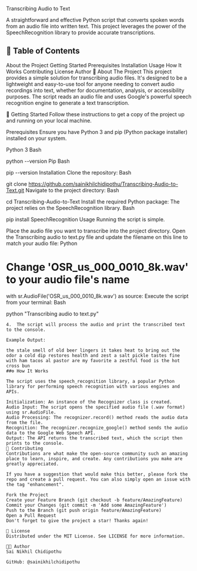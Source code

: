 Transcribing Audio to Text


A straightforward and effective Python script that converts spoken words from an audio file into written text. This project leverages the power of the SpeechRecognition library to provide accurate transcriptions.

## 📝 Table of Contents

About the Project
Getting Started
Prerequisites
Installation
Usage
How It Works
Contributing
License
Author
📖 About The Project
This project provides a simple solution for transcribing audio files. It's designed to be a lightweight and easy-to-use tool for anyone needing to convert audio recordings into text, whether for documentation, analysis, or accessibility purposes. The script reads an audio file and uses Google's powerful speech recognition engine to generate a text transcription.

🚀 Getting Started
Follow these instructions to get a copy of the project up and running on your local machine.

Prerequisites
Ensure you have Python 3 and pip (Python package installer) installed on your system.

Python 3
Bash

python --version
Pip
Bash

pip --version
Installation
Clone the repository:
Bash

git clone https://github.com/sainikhilchidipothu/Transcribing-Audio-to-Text.git
Navigate to the project directory:
Bash

cd Transcribing-Audio-to-Text
Install the required Python package: The project relies on the SpeechRecognition library.
Bash

pip install SpeechRecognition
Usage
Running the script is simple.

Place the audio file you want to transcribe into the project directory.
Open the Transcribing audio to text.py file and update the filename on this line to match your audio file:
Python

# Change 'OSR_us_000_0010_8k.wav' to your audio file's name
with sr.AudioFile('OSR_us_000_0010_8k.wav') as source:
Execute the script from your terminal:
Bash

python "Transcribing audio to text.py"
 ```
4.  The script will process the audio and print the transcribed text to the console.

Example Output:

the stale smell of old beer lingers it takes heat to bring out the odor a cold dip restores health and zest a salt pickle tastes fine with ham tacos al pastor are my favorite a zestful food is the hot cross bun
##⚙️ How It Works

The script uses the speech_recognition library, a popular Python library for performing speech recognition with various engines and APIs.

Initialization: An instance of the Recognizer class is created.
Audio Input: The script opens the specified audio file (.wav format) using sr.AudioFile.
Audio Processing: The recognizer.record() method reads the audio data from the file.
Recognition: The recognizer.recognize_google() method sends the audio data to the Google Web Speech API.
Output: The API returns the transcribed text, which the script then prints to the console.
🤝 Contributing
Contributions are what make the open-source community such an amazing place to learn, inspire, and create. Any contributions you make are greatly appreciated.

If you have a suggestion that would make this better, please fork the repo and create a pull request. You can also simply open an issue with the tag "enhancement".

Fork the Project
Create your Feature Branch (git checkout -b feature/AmazingFeature)
Commit your Changes (git commit -m 'Add some AmazingFeature')
Push to the Branch (git push origin feature/AmazingFeature)
Open a Pull Request
Don't forget to give the project a star! Thanks again!

📜 License
Distributed under the MIT License. See LICENSE for more information.

👨‍💻 Author
Sai Nikhil Chidipothu

GitHub: @sainikhilchidipothu
